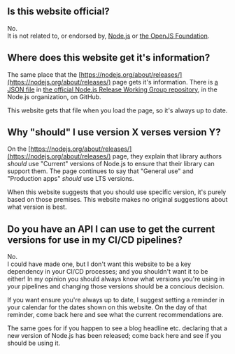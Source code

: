 ## Is this website official?

No.  
It is not related to, or endorsed by, [Node.js](https://nodejs.org/) or [the OpenJS Foundation](https://openjsf.org/).

## Where does this website get it's information?

The same place that the [https://nodejs.org/about/releases/](https://nodejs.org/about/releases/) page gets it's information. There is [a JSON file](https://github.com/nodejs/Release/blob/main/schedule.json) in [the official Node.js Release Working Group repository](https://github.com/nodejs/Release), in the Node.js organization, on GitHub.

This website gets that file when you load the page, so it's always up to date.

## Why "should" I use version X verses version Y?

On the [https://nodejs.org/about/releases/](https://nodejs.org/about/releases/) page, they explain that library authors _should_ use "Current" versions of Node.js to ensure that their library can support them. The page continues to say that "General use" and "Production apps" _should_ use LTS versions.

When this website suggests that you should use specific version, it's purely based on those premises. This website makes no original suggestions about what version is best.

## Do you have an API I can use to get the current versions for use in my CI/CD pipelines?

No.  
I could have made one, but I don't want this website to be a key dependency in your CI/CD processes; and you shouldn't want it to be either! In my opinion you should always know what versions you're using in your pipelines and changing those versions should be a concious decision.

If you want ensure you're always up to date, I suggest setting a reminder in your calendar for the dates shown on this website. On the day of that reminder, come back here and see what the current recommendations are.

The same goes for if you happen to see a blog headline etc. declaring that a new version of Node.js has been released; come back here and see if you should be using it.
